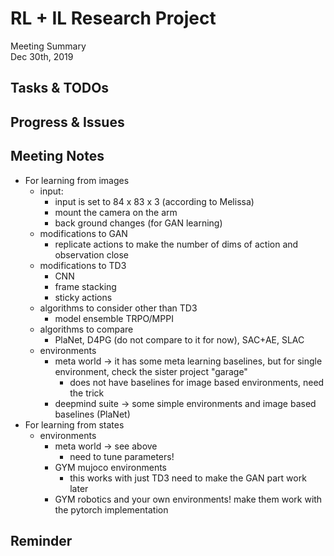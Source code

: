 # RL + IL Research Project
Meeting Summary\
Dec 30th, 2019


## Tasks & TODOs

## Progress & Issues

## Meeting Notes

- For learning from images
    - input:
        - input is set to 84 x 83 x 3 (according to Melissa)
        - mount the camera on the arm
        - back ground changes (for GAN learning)
    - modifications to GAN
        - replicate actions to make the number of dims of action and observation close
    - modifications to TD3
        - CNN 
        - frame stacking
        - sticky actions
    - algorithms to consider other than TD3
        - model ensemble TRPO/MPPI
    - algorithms to compare
        - PlaNet, D4PG (do not compare to it for now), SAC+AE, SLAC
    - environments
        - meta world -> it has some meta learning baselines, but for single environment, check the sister project "garage"
            - does not have baselines for image based environments, need the trick
        - deepmind suite -> some simple environments and image based baselines (PlaNet)
- For learning from states
    - environments
        - meta world -> see above
            - need to tune parameters!
        - GYM mujoco environments
            - this works with just TD3 need to make the GAN part work later
        - GYM robotics and your own environments! make them work with the pytorch implementation

## Reminder

